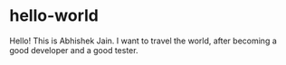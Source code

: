 # hello-world

Hello! This is Abhishek Jain. I want to travel the world, after becoming a good developer and a good tester.          

